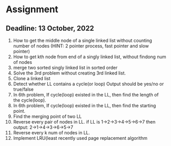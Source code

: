 # Assignment
## Deadline: 13 October, 2022
1. How to get the middle node of a single linked list without counting number of nodes (HINT: 2 pointer process, fast pointer and slow pointer)
2. How to get kth node from end of a singly linked list, without findong num of nodes
3. merge two sorted singly linked list in sorted order
4. Solve the 3rd problem without creating 3rd linked list.
5. Clone a linked list
6. Detect whether LL contains a cycle(or loop)
           Output should be yes/no or true/false
7. In 6th problem, If cycle(loop) existed in the LL, then find the length of the cycle(loop).
8. In 6th problem, If cycle(loop) existed in the LL, then find the starting point.
9. Find the merging point of two LL
10. Reverse every pair of nodes in LL.
       if LL is 1->2->3->4->5->6->7
       then output:  2->1->4->3->6->5->7
11. Reverse every k num of nodes in LL.
12. Implement LRU(least recently used page replacement algorithm
